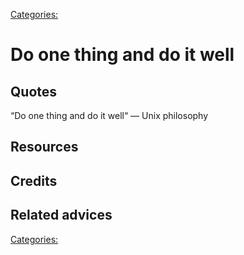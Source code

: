 [Categories:](../Categories/index.md)
# Do one thing and do it well

## Quotes
“Do one thing and do it well“ — Unix philosophy
## Resources

## Credits

## Related advices


[Categories:](../Categories/index.md)
